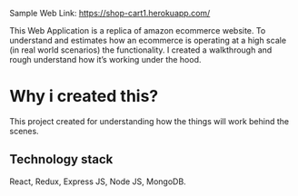 Sample Web Link: https://shop-cart1.herokuapp.com/

This Web Application is a replica of amazon ecommerce website. To understand and estimates how an ecommerce is operating at a high scale (in real world scenarios) the functionality. I created a walkthrough and rough understand how it’s working under the hood.

# Why i created this?

This project created for understanding how the things will work behind the scenes.

## Technology stack

React, Redux, Express JS, Node JS, MongoDB.
